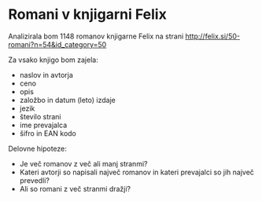 ﻿Romani v knjigarni Felix
========================================

Analizirala bom 1148 romanov knjigarne Felix na strani 
http://felix.si/50-romani?n=54&id_category=50

Za vsako knjigo bom zajela:
* naslov in avtorja
* ceno
* opis
* založbo in datum (leto) izdaje
* jezik
* število strani
* ime prevajalca 
* šifro in EAN kodo

Delovne hipoteze:
* Je več romanov z več ali manj stranmi?
* Kateri avtorji so napisali največ romanov in kateri prevajalci so jih največ prevedli?
* Ali so romani z več stranmi dražji?